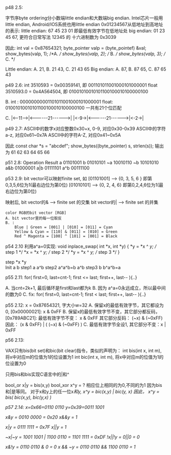 p48
2.5:

字节序byte ordering分小数端little endian和大数端big endian.
Intel芯片一般用little endian, Android/IOS系统也用little endian
0x01234567从低地址到高地址的表示:
    little endian: 67 45 23 01 即最低有效字节在低地址处
    big endian: 01 23 45 67, 更符合日常写法
12345 的 十六进制数为 0x3039

因此:
int val = 0x87654321;
byte_pointer valp = (byte_pointef) &val;
show_bytes(valp, 1); /*A. */
show_bytes(valp, 2); /* B. */
show_bytes(valp, 3); /* C. */

Little endian: 
    A. 21,   B. 21 43,  C. 21 43 65
Big endian: 
    A. 87,   B. 87 65,  C. 87 65 43


p49
2.6:
int 3510593 = 0x00359141, 即
001101011001000101000001
float 3510593.0 = 0x4A564504, 即
01001010010101100100010100000100

B.
int  :       00000000001101011001000101000001
float:         01001010010101100100010100000100
一共有21个位匹配

C.
    |<--11-->|<------21------>|
       |<-9->|<------21------>|<-2->|



p49
2.7:
ASCII中的数字x对应整数0x30+x, 0-9, 对应0x30-0x39
ASCII中的字符a-z, 对应0x61~0x7A
ASCII中的字符A-Z, 对应0x41~0x5A

因此
const char *s = "abcdef";
show_bytes((byte_pointer) s, strlen(s));
输出为 61 62 63 64 65 66


p51
2.8:
Operation   Result
a           01101001
b           01010101
~a          10010110
~b          10101010
a&b         01000001
a|b         01111101
a^b         00111100


p53
2.9:
bit vector可以映射finite set,
如 [01101001] --> {0, 3, 5, 6 } 即第0,3,5,6位为1(最右边位为第0位)
   [01010101] --> {0, 2, 4, 6} 即第0,2,4,6位为1(最右边位为第0位)

   映射后, bit vector的& --> finite set 的交集
           bit vector的| --> finite set 的并集

    color RGB的bit vector [RGB]
    A. bit vector里的每一位取反
    B. :
        Blue | Green = [001] | [010] = [011] = Cyan
        Yellow & Cyan = [110] & [011] = [010] = Green
        Red ^ Magenta = [100] ^ [101] = [001] = Black


p54
2.10
利用a^a=0实现:
void inplace_swap( int *x, int *y)
{
    *y = *x ^ *y; /* step 1 */
    *x = *x ^ *y; /* step 2 */
    *y = *x ^ *y; /* step 3 */
}

step    *x          *y    
Init    a           b
step1   a           a^b
step2   a^a^b=b     a^b
step3   b           b^a^b=a

p55
2.11:
for( first=0, last=cnt-1; first <= last; first++, last-- ){..}

A. 当cnt=2k+1, 最后循环是first和last都为k
B. 因为 a^a=0永远成立，所以最中间的数为0
C. fix: for( first=0, last=cnt-1; first < last; first++, last-- ){..}

p55
2.12:
x = 0x87654321, 字大小w=32
A. 保留x的最低有效字节，其它都设为0, [0x00000021]: x & 0xFF
B. 保留x的最低有效字节不变，其它部分都反码，[0x789ABC21]: 
    最低有效字节不变： x & 0xFF
    其它部分反码： (~x) & (~0xFF)
    因此： (x & 0xFF) | ( (~x) & (~0xFF) )
C. 最低有效字节全设1, 其它部分不变：x | 0xFF


p56
2.13:

VAX只有bis(bit set)和bic(bit clear)指令，类似的声明为：
int bis(int x, int m), 将x中对应m的位值为1的位设置为1
int bic(int x, int m), 将x中对应m的位值为1的位设置为0

只用bis和bis实现C语言中的|和^

bool_or  x|y = bis(x,y)
bool_xor x^y = ?
相应位上相同的为0,不同的为1
因为bis和|是等同。
对于x和y上的任一位x<i>和y<i>, x<i>^y<i> = bic(x<i>,y<i>) | bic(y<i>, x<i>)
因此， x^y =  bis( bic(x,y), bic(y,x) )


p57
2.14:
x=0x66=0110 0110
y=0x39=0011 1001

x&y = 0010 0000 = 0x20
x&&y = 1

x|y = 0111 1111 = 0x7F
x||y = 1

~x|~y = 1001 1001 |
        1100 0110
      = 1101 1111 = 0xDF
!x||!y = 0||0 = 0

x&!y = 0110 0110 &
               0 
     = 0
x && ~y = 0110 0110 &&
          1100 0110
        = 1
